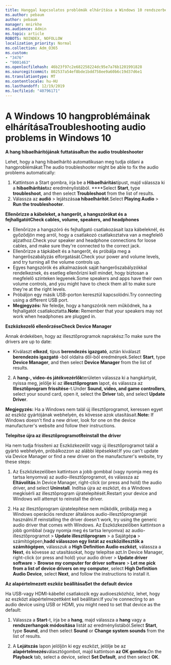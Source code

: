 ```yaml
---
title: Hanggal kapcsolatos problémák elhárítása a Windows 10 rendszerben
ms.author: pebaum
author: pebaum
manager: mnirkhe
ms.audience: Admin
ms.topic: article
ROBOTS: NOINDEX, NOFOLLOW
localization_priority: Normal
ms.collection: Adm_O365
ms.custom:
- "3476"
- "9001463"
ms.openlocfilehash: 46b23f97c2e682258224dc95e7a76b1201991828
ms.sourcegitcommit: 802537a54ef8bde1bdd758ee9a60b6c19d37d6e1
ms.translationtype: MT
ms.contentlocale: hu-HU
ms.lasthandoff: 12/19/2019
ms.locfileid: "40796171"
---
```

# <a name="troubleshooting-audio-problems-in-windows-10"></a><span data-ttu-id="111f1-102">A Windows 10 hangproblémáinak elhárítása</span><span class="sxs-lookup"><span data-stu-id="111f1-102">Troubleshooting audio problems in Windows 10</span></span>

<span data-ttu-id="111f1-103">**A hang hibaelhárítójának futtatása**</span><span class="sxs-lookup"><span data-stu-id="111f1-103">**Run the audio troubleshooter**</span></span>

<span data-ttu-id="111f1-104">Lehet, hogy a hang hibaelhárító automatikusan meg tudja oldani a hangproblémákat:</span><span class="sxs-lookup"><span data-stu-id="111f1-104">The audio troubleshooter might be able to fix the audio problems automatically:</span></span> 

1. <span data-ttu-id="111f1-105">Kattintson a Start gombra, írja be a **Hibaelhárítás**típust, majd válassza ki a **hibaelhárítást**az eredménylistából. \*\*\*\*</span><span class="sxs-lookup"><span data-stu-id="111f1-105">Select **Start**, type **troubleshoot**, and then select **Troubleshoot** from the list of results.</span></span> 
2. <span data-ttu-id="111f1-106">Válassza az **audió** > lejátszása**a hibaelhárítót**.</span><span class="sxs-lookup"><span data-stu-id="111f1-106">Select **Playing Audio** > **Run the troubleshooter**.</span></span>

<span data-ttu-id="111f1-107">**Ellenõrizze a kábeleket, a hangerőt, a hangszórókat és a fejhallgatót**</span><span class="sxs-lookup"><span data-stu-id="111f1-107">**Check cables, volume, speakers, and headphones**</span></span>

- <span data-ttu-id="111f1-108">Ellenőrizze a hangszóró és fejhallgató csatlakozásait laza kábeleknél, és győződjön meg arról, hogy a csatlakozó csatlakoztatva van a megfelelő aljzathoz.</span><span class="sxs-lookup"><span data-stu-id="111f1-108">Check your speaker and headphone connections for loose cables, and make sure they're connected to the correct jack.</span></span>
- <span data-ttu-id="111f1-109">Ellenőrizze a tápkábelt és a hangerőt, és próbálja meg a hangerőszabályzás elforgatását.</span><span class="sxs-lookup"><span data-stu-id="111f1-109">Check your power and volume levels, and try turning all the volume controls up.</span></span>
- <span data-ttu-id="111f1-110">Egyes hangszórók és alkalmazások saját hangerőszabályzókkal rendelkeznek, és esetleg ellenőrizni kell mindet, hogy biztosan a megfelelő szinteken legyenek.</span><span class="sxs-lookup"><span data-stu-id="111f1-110">Some speakers and apps have their own volume controls, and you might have to check them all to make sure they're at the right levels.</span></span>
- <span data-ttu-id="111f1-111">Próbáljon egy másik USB-porton keresztül kapcsolódni.</span><span class="sxs-lookup"><span data-stu-id="111f1-111">Try connecting using a different USB port.</span></span>
- <span data-ttu-id="111f1-112">**Megjegyzés:** Ne feledje, hogy a hangszórók nem működnek, ha a fejhallgatót csatlakoztatta.</span><span class="sxs-lookup"><span data-stu-id="111f1-112">**Note:** Remember that your speakers may not work when headphones are plugged in.</span></span>

<span data-ttu-id="111f1-113">**Eszközkezelő ellenőrzése**</span><span class="sxs-lookup"><span data-stu-id="111f1-113">**Check Device Manager**</span></span>

<span data-ttu-id="111f1-114">Annak érdekében, hogy az illesztőprogramok naprakész:</span><span class="sxs-lookup"><span data-stu-id="111f1-114">To make sure the drivers are up to date:</span></span>

- <span data-ttu-id="111f1-115">Kiválaszt **elkezd**, típus **berendezés igazgató**, aztán kiválaszt **berendezés igazgató** -ból oldalra dől-ból eredmények.</span><span class="sxs-lookup"><span data-stu-id="111f1-115">Select **Start**, type **Device Manager**, and then select **Device Manager** from the list of results.</span></span>

2. <span data-ttu-id="111f1-116">A **hang-, video-és játékvezérlők**területen válassza ki a hangkártyát, nyissa meg, jelölje ki az **illesztőprogram** lapot, és válassza az **Illesztőprogram frissítése**-t.</span><span class="sxs-lookup"><span data-stu-id="111f1-116">Under **Sound, video, and game controllers**, select your sound card, open it, select the **Driver** tab, and select **Update Driver**.</span></span> 

<span data-ttu-id="111f1-117">**Megjegyzés:** Ha a Windows nem talál új illesztőprogramot, keressen egyet az eszköz gyártójának webhelyén, és kövesse azok utasításait.</span><span class="sxs-lookup"><span data-stu-id="111f1-117">**Note:** If Windows doesn't find a new driver, look for one on the device manufacturer's website and follow their instructions.</span></span>

<span data-ttu-id="111f1-118">**Telepítse újra az illesztőprogramot**</span><span class="sxs-lookup"><span data-stu-id="111f1-118">**Reinstall the driver**</span></span>

<span data-ttu-id="111f1-119">Ha nem tudja frissíteni az Eszközkezelőt vagy új illesztőprogramot talál a gyártó webhelyén, próbálkozzon az alábbi lépésekkel:</span><span class="sxs-lookup"><span data-stu-id="111f1-119">If you can't update via Device Manager or find a new driver on the manufacturer's website, try these steps:</span></span> 

1. <span data-ttu-id="111f1-120">Az Eszközkezelőben kattintson a jobb gombbal (vagy nyomja meg és tartsa lenyomva) az audio-illesztőprogramot, és válassza az **Eltávolítás**.</span><span class="sxs-lookup"><span data-stu-id="111f1-120">In Device Manager, right-click (or press and hold) the audio driver, and select **Uninstall**.</span></span> <span data-ttu-id="111f1-121">Indítsa újra az eszközt, és a Windows megkísérli az illesztõprogram újratelepítését.</span><span class="sxs-lookup"><span data-stu-id="111f1-121">Restart your device and Windows will attempt to reinstall the driver.</span></span>

2. <span data-ttu-id="111f1-122">Ha az illesztőprogram újratelepítése nem működik, próbálja meg a Windows operációs rendszer általános audio-illesztőprogramját használni.</span><span class="sxs-lookup"><span data-stu-id="111f1-122">If reinstalling the driver doesn't work, try using the generic audio driver that comes with Windows.</span></span> <span data-ttu-id="111f1-123">Az Eszközkezelőben kattintson a jobb gombbal (vagy nyomja meg és tartsa lenyomva) az audio-illesztőprogramot > **Update illesztőprogram** > a Sajátgép**a** > számítógépen,**hadd válasszon egy listát az eszközillesztők a számítógépen**, válasszuk a **High Definition Audio eszközt**, válassza a **Next**, és kövesse az utasításokat, hogy telepítse azt.</span><span class="sxs-lookup"><span data-stu-id="111f1-123">In Device Manager, right-click (or press and hold) your audio driver > **Update driver software** > **Browse my computer for driver software** > **Let me pick from a list of device drivers on my computer**, select **High Definition Audio Device**, select **Next**, and follow the instructions to install it.</span></span>

<span data-ttu-id="111f1-124">**Az alapértelmezett eszköz beállítása**</span><span class="sxs-lookup"><span data-stu-id="111f1-124">**Set the default device**</span></span>

<span data-ttu-id="111f1-125">Ha USB-vagy HDMI-kábellel csatlakozik egy audioeszközhöz, lehet, hogy az eszközt alapértelmezettként kell beállítani:</span><span class="sxs-lookup"><span data-stu-id="111f1-125">If you're connecting to an audio device using USB or HDMI, you might need to set that device as the default:</span></span> 

1. <span data-ttu-id="111f1-126">Válassza a **Start**-t, írja be a **hang**, majd válassza a **hang** vagy a **rendszerhangok módosítása** listát az eredménylistából.</span><span class="sxs-lookup"><span data-stu-id="111f1-126">Select **Start**, type **Sound**, and then select **Sound** or **Change system sounds** from the list of results.</span></span>

2. <span data-ttu-id="111f1-127">A **Lejátszás** lapon jelöljön ki egy eszközt, jelölje be az **alapértelmezés**választógombot, majd kattintson **az OK gombra**.</span><span class="sxs-lookup"><span data-stu-id="111f1-127">On the **Playback** tab, select a device, select **Set Default**, and then select **OK**.</span></span>

